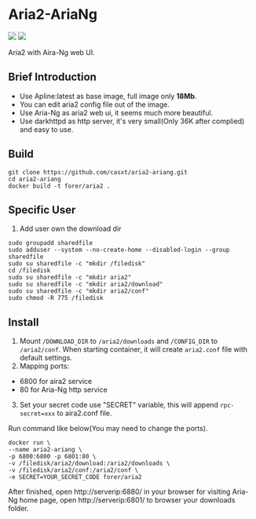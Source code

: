 # Aria2-AriaNg
[![](https://images.microbadger.com/badges/version/colinwjd/aria2-ariang.svg)](https://microbadger.com/images/colinwjd/aria2-ariang "Get your own version badge on microbadger.com")
[![](https://images.microbadger.com/badges/image/colinwjd/aria2-ariang.svg)](https://microbadger.com/images/colinwjd/aria2-ariang "Get your own image badge on microbadger.com")

Aria2 with Aira-Ng web UI.

## Brief Introduction
* Use Apline:latest as base image, full image only **18Mb**.
* You can edit aria2 config file out of the image.
* Use Aria-Ng as aria2 web ui, it seems much more beautiful.
* Use darkhttpd as http server, it's very small(Only 36K after complied) and easy to use.

## Build
```
git clone https://github.com/casxt/aria2-ariang.git
cd aria2-ariang
docker build -t forer/aria2 .
```

## Specific User
1. Add user own the download dir
```
sudo groupadd sharedfile
sudo adduser --system --no-create-home --disabled-login --group sharedfile
sudo su sharedfile -c "mkdir /filedisk"
cd /filedisk
sudo su sharedfile -c "mkdir aria2"
sudo su sharedfile -c "mkdir aria2/download"
sudo su sharedfile -c "mkdir aria2/conf"
sudo chmod -R 775 /filedisk
```


## Install
1. Mount `/DOWNLOAD_DIR` to `/aria2/downloads` and `/CONFIG_DIR` to `/aria2/conf`. When starting container, it will create  `aria2.conf` file with default settings.
2. Mapping ports:
  * 6800 for aira2 service
  * 80 for Aria-Ng http service
3. Set your secret code use "SECRET" variable, this will append `rpc-secret=xxx` to aira2.conf file.

Run command like below(You may need to change the ports).
```
docker run \
--name aria2-ariang \
-p 6800:6800 -p 6801:80 \
-v /filedisk/aria2/download:/aria2/downloads \
-v /filedisk/aria2/conf:/aria2/conf \
-e SECRET=YOUR_SECRET_CODE forer/aria2
```
After finished, open http://serverip:6880/ in your browser for visiting Aria-Ng home page, open http://serverip:6801/ to browser your downloads folder.
